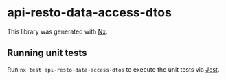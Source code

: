# api-resto-data-access-dtos

This library was generated with [Nx](https://nx.dev).

## Running unit tests

Run `nx test api-resto-data-access-dtos` to execute the unit tests via [Jest](https://jestjs.io).
